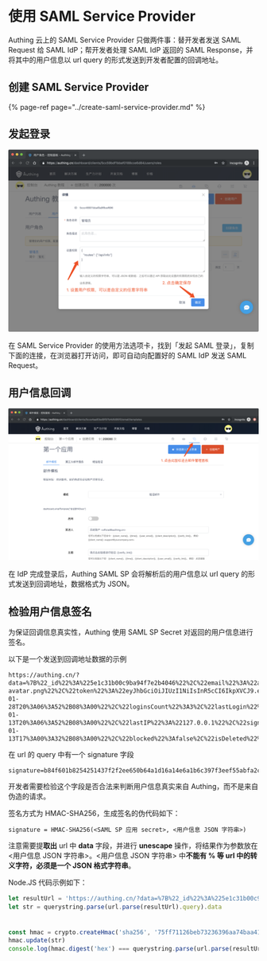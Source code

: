 # 使用 SAML Service Provider

Authing 云上的 SAML Service Provider 只做两件事：替开发者发送 SAML Request 给 SAML IdP；帮开发者处理 SAML IdP 返回的 SAML Response，并将其中的用户信息以 url query 的形式发送到开发者配置的回调地址。

## 创建 SAML Service Provider

{% page-ref page="../create-saml-service-provider.md" %}

## 发起登录

![](../../../.gitbook/assets/image%20%28156%29.png)

在 SAML Service Provider 的使用方法选项卡，找到「发起 SAML 登录」，复制下面的连接，在浏览器打开访问，即可自动向配置好的 SAML IdP 发送 SAML Request。

## 用户信息回调

![](../../../.gitbook/assets/image%20%28242%29.png)

在 IdP 完成登录后，Authing SAML SP 会将解析后的用户信息以 url query 的形式发送到回调地址，数据格式为 JSON。

## 检验用户信息签名

为保证回调信息真实性，Authing 使用 SAML SP Secret 对返回的用户信息进行签名。

以下是一个发送到回调地址数据的示例

```text
https://authing.cn/?data=%7B%22_id%22%3A%225e1c31b00c9ba94f7e2b4046%22%2C%22email%22%3A%22asdf%40123.com%22%2C%22emailVerified%22%3Afalse%2C%22unionid%22%3A%22saml%7Cauthing%7Cauthing%7C5e1c31300c9ba94f7e2b4007%22%2C%22openid%22%3Anull%2C%22registerMethod%22%3A%22saml%3Aidp%3A%3Aauthing%22%2C%22username%22%3A%22asdfasdf%22%2C%22nickname%22%3A%22%22%2C%22company%22%3A%22%22%2C%22photo%22%3A%22https%3A%2F%2Fusercontents.authing.cn%2Fauthing-avatar.png%22%2C%22token%22%3A%22eyJhbGciOiJIUzI1NiIsInR5cCI6IkpXVCJ9.eyJkYXRhIjp7ImVtYWlsIjoiYXNkZkAxMjMuY29tIiwidW5pb25pZCI6InNhbWx8YXV0aGluZ3xhdXRoaW5nfDVlMWMzMTMwMGM5YmE5NGY3ZTJiNDAwNyIsImlkIjoiNWUxYzMxYjAwYzliYTk0ZjdlMmI0MDQ2IiwiY2xpZW50SWQiOiI1ZTFjMmEzMzA4YTljNTQ1Y2IxZGMyZWEifSwiaWF0IjoxNTc4OTE3MjEyLCJleHAiOjE1ODAyMTMyMTJ9.3wAuO3Ql53ywaG9Wjm_sxfMlTaU8BnvQgwyJqPTz6n4%22%2C%22tokenExpiredAt%22%3A%222020-01-28T20%3A06%3A52%2B08%3A00%22%2C%22loginsCount%22%3A3%2C%22lastLogin%22%3A%222020-01-13T20%3A06%3A52%2B08%3A00%22%2C%22lastIP%22%3A%22127.0.0.1%22%2C%22signedUp%22%3A%222020-01-13T17%3A00%3A32%2B08%3A00%22%2C%22blocked%22%3Afalse%2C%22isDeleted%22%3Afalse%7D&signature=b84f601b8254251437f2f2ee650b64a1d16a14e6a1b6c397f3eef55abfa2cd6a&code=200&returnTo=
```

在 url 的 query 中有一个 signature 字段

```text
signature=b84f601b8254251437f2f2ee650b64a1d16a14e6a1b6c397f3eef55abfa2cd6a
```

开发者需要检验这个字段是否合法来判断用户信息真实来自 Authing，而不是来自伪造的请求。

签名方式为 HMAC-SHA256，生成签名的伪代码如下：

```text
signature = HMAC-SHA256(<SAML SP 应用 secret>, <用户信息 JSON 字符串>)
```

注意需要提**取出** url 中 **data** 字段，并进行 **unescape** 操作，将结果作为参数放在 &lt;用户信息 JSON 字符串&gt;。&lt;用户信息 JSON 字符串&gt; 中**不能有 % 等 url 中的转义字符，必须是一个 JSON 格式字符串**。

Node.JS 代码示例如下：

```javascript
let resultUrl = 'https://authing.cn/?data=%7B%22_id%22%3A%225e1c31b00c9ba94f7e2b4046%22%2C%22email%22%3A%22asdf%40123.com%22%2C%22emailVerified%22%3Afalse%2C%22unionid%22%3A%22saml%7Cauthing%7Cauthing%7C5e1c31300c9ba94f7e2b4007%22%2C%22openid%22%3Anull%2C%22registerMethod%22%3A%22saml%3Aidp%3A%3Aauthing%22%2C%22username%22%3A%22asdfasdf%22%2C%22nickname%22%3A%22%22%2C%22company%22%3A%22%22%2C%22photo%22%3A%22https%3A%2F%2Fusercontents.authing.cn%2Fauthing-avatar.png%22%2C%22token%22%3A%22eyJhbGciOiJIUzI1NiIsInR5cCI6IkpXVCJ9.eyJkYXRhIjp7ImVtYWlsIjoiYXNkZkAxMjMuY29tIiwidW5pb25pZCI6InNhbWx8YXV0aGluZ3xhdXRoaW5nfDVlMWMzMTMwMGM5YmE5NGY3ZTJiNDAwNyIsImlkIjoiNWUxYzMxYjAwYzliYTk0ZjdlMmI0MDQ2IiwiY2xpZW50SWQiOiI1ZTFjMmEzMzA4YTljNTQ1Y2IxZGMyZWEifSwiaWF0IjoxNTc4OTE3MjEyLCJleHAiOjE1ODAyMTMyMTJ9.3wAuO3Ql53ywaG9Wjm_sxfMlTaU8BnvQgwyJqPTz6n4%22%2C%22tokenExpiredAt%22%3A%222020-01-28T20%3A06%3A52%2B08%3A00%22%2C%22loginsCount%22%3A3%2C%22lastLogin%22%3A%222020-01-13T20%3A06%3A52%2B08%3A00%22%2C%22lastIP%22%3A%22127.0.0.1%22%2C%22signedUp%22%3A%222020-01-13T17%3A00%3A32%2B08%3A00%22%2C%22blocked%22%3Afalse%2C%22isDeleted%22%3Afalse%7D&signature=b84f601b8254251437f2f2ee650b64a1d16a14e6a1b6c397f3eef55abfa2cd6a&code=200&returnTo='
let str = querystring.parse(url.parse(resultUrl).query).data


const hmac = crypto.createHmac('sha256', '75ff71126beb73236396aa74baa4195c');
hmac.update(str)
console.log(hmac.digest('hex') === querystring.parse(url.parse(resultUrl).query).signature)
```

